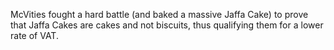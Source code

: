 McVities fought a hard battle (and baked a massive Jaffa Cake) to prove that Jaffa Cakes are cakes and not biscuits, thus qualifying them for a lower rate of VAT.